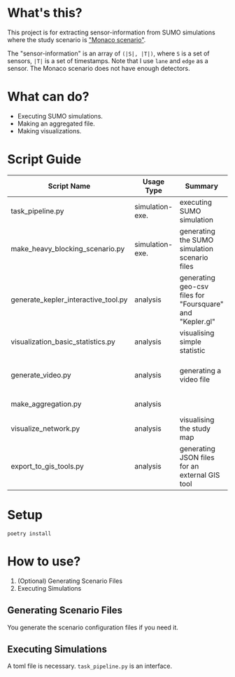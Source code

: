 # What's this?

This project is for extracting sensor-information from SUMO simulations where the study scenario is ["Monaco scenario"](https://github.com/lcodeca/MoSTScenario).

The "sensor-information" is an array of `(|S|, |T|)`, where `S` is a set of sensors, `|T|` is a set of timestamps. 
Note that I use `lane` and `edge` as a sensor.
The Monaco scenario does not have enough detectors.

<!-- "trajectory-information" is an array of `(|A|, |T|)`, where `A` is a set of agents (vehivle, public transportation etc.) -->

# What can do?

- Executing SUMO simulations.
- Making an aggregated file.
- Making visualizations.

# Script Guide


| Script Name                         | Usage Type      | Summary                                                   | Output                     | Directory                                 | status         |
|-------------------------------------|-----------------|-----------------------------------------------------------|----------------------------|-------------------------------------------|----------------|
| task_pipeline.py                    | simulation-exe. | executing SUMO simulation                                 | SUMO related-files         | .                                         | active         |
| make_heavy_blocking_scenario.py     | simulation-exe. | generating the SUMO simulation scenario files             | SUMO-related configs       | ./script_scenario_construction            | active         |
| generate_kepler_interactive_tool.py | analysis        | generating geo-csv files for "Foursquare" and "Kepler.gl" | geo-csv                    | ./simulation_extractions/cli_tools/export | active         |
| visualization_basic_statistics.py   | analysis        | visualising simple statistic                              | png files jsonl            | ./cli_tools/simple_analysis               | active         |
| generate_video.py                   | analysis        | generating a video file                                   | GIF and bunch of png files | ./cli_tools/simple_analysis               | ????           |
| make_aggregation.py                 | analysis        |                                                           | png files                  | ./cli_tools/simple_analysis               |                |
| visualize_network.py                | analysis        | visualising the study map                                 | png                        | ./cli_tools/export                        | not maintained |
| export_to_gis_tools.py              | analysis        | generating JSON files for an external GIS tool            | JSON                       | ./simulation_extractions/cli_tools/export | not maintained |


# Setup

`poetry install`


# How to use?


1. (Optional) Generating Scenario Files
2. Executing Simulations

## Generating Scenario Files

You generate the scenario configuration files if you need it.

## Executing Simulations

A toml file is necessary. 
`task_pipeline.py` is an interface.




